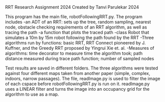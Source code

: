 RRT Research Assignment 2024
Created by Tanvi Parulekar 2024

This program has the main file, robotFollowingRRT.py.
The program includes
-an ADT of an RRT: sets up the tree, random sampling, nearest node, obstacle checking requirements of an RRT algorithm, as well as tracing the path
-a function that plots the traced path
-class Robot that simulates a 10m by 15m robot following the path found by the RRT
-Three algorithms run by functions: basic RRT, RRT Connect pioneered by J. Kuffner, and the Greedy RRT proposed by Yingrui Xie et. al.
-Measures of algorithms: time decorator to measure time the algorithm took; path distance measured during trace path function; number of sampled nodes

Test results are saved in different folders.
The three algorithms were tested against four different maps taken from another paper (simple, complex, indoors, narrow passages).
The file, readImage.py is used to filter the image of each cspace before robotFollowingRRT.py is run on it.
readImage.py uses a LINEAR filter and turns the image into an occupancy grid for the algorithm to use as a map.
